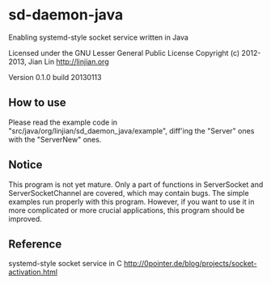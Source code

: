 sd-daemon-java
==============

Enabling systemd-style socket service written in Java

Licensed under the GNU Lesser General Public License
Copyright (c) 2012-2013, Jian Lin <http://linjian.org>

Version 0.1.0 build 20130113

How to use
----------

Please read the example code in "src/java/org/linjian/sd_daemon_java/example", 
diff'ing the "Server" ones with the "ServerNew" ones.

Notice
------

This program is not yet mature. Only a part of functions in ServerSocket and 
ServerSocketChannel are covered, which may contain bugs. The simple examples 
run properly with this program. However, if you want to use it in more 
complicated or more crucial applications, this program should be improved.

Reference
---------

systemd-style socket service in C <http://0pointer.de/blog/projects/socket-activation.html>
